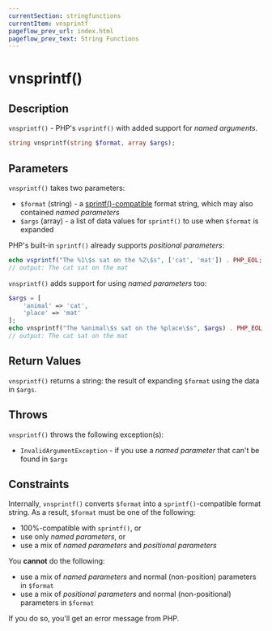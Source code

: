```yaml
---
currentSection: stringfunctions
currentItem: vnsprintf
pageflow_prev_url: index.html
pageflow_prev_text: String Functions
---
```


# vnsprintf()

## Description

`vnsprintf()` - PHP's `vsprintf()` with added support for _named arguments_.

```php
string vnsprintf(string $format, array $args);
```

## Parameters

`vnsprintf()` takes two parameters:

* `$format` (string) - a [sprintf()-compatible](http://php.net/manual/en/function.sprintf.php) format string, which may also contained _named parameters_
* `$args` (array) - a list of data values for `sprintf()` to use when `$format` is expanded

PHP's built-in `sprintf()` already supports _positional parameters_:

```php
echo vsprintf("The %1\$s sat on the %2\$s", ['cat', 'mat']) . PHP_EOL;
// output: The cat sat on the mat
```

`vnsprintf()` adds support for using _named parameters_ too:

```php
$args = [
    'animal' => 'cat',
    'place' => 'mat'
];
echo vnsprintf("The %animal\$s sat on the %place\$s", $args) . PHP_EOL;
// output: The cat sat on the mat
```

## Return Values

`vnsprintf()` returns a string: the result of expanding `$format` using the data in `$args`.

## Throws

`vnsprintf()` throws the following exception(s):

* `InvalidArgumentException` - if you use a _named parameter_ that can't be found in `$args`

## Constraints

Internally, `vnsprintf()` converts `$format` into a `sprintf()`-compatible format string. As a result, `$format` must be one of the following:

* 100%-compatible with `sprintf()`, or
* use only _named parameters_, or
* use a mix of _named parameters_ and _positional parameters_

You __cannot__ do the following:

* use a mix of _named parameters_ and normal (non-position) parameters in `$format`
* use a mix of _positional parameters_ and normal (non-positional) parameters in `$format`

If you do so, you'll get an error message from PHP.

